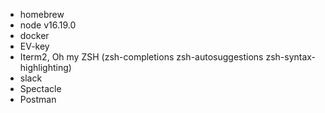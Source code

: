 - homebrew
- node v16.19.0
- docker
- EV-key
- Iterm2, Oh my ZSH (zsh-completions zsh-autosuggestions zsh-syntax-highlighting)
- slack
- Spectacle
- Postman